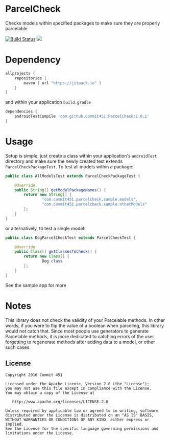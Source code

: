 # ParcelCheck
Checks models within specified packages to make sure they are properly parcelable

[![Build Status](https://travis-ci.org/Commit451/ParcelCheck.svg?branch=master)](https://travis-ci.org/Commit451/ParcelCheck)
[![](https://jitpack.io/v/Commit451/ParcelCheck.svg)](https://jitpack.io/#Commit451/ParcelCheck)

# Dependency
```gradle
allprojects {
    repositories {
        maven { url "https://jitpack.io" }
    }
}
```
and within your application `build.gradle`

```gradle
dependencies {
    androidTestCompile 'com.github.Commit451:ParcelCheck:1.0.1'
}
```
# Usage
Setup is simple, just create a class within your application's `androidTest` directory and make sure the newly created test extends `ParcelCheckPackageTest`. To test all models within a package:
```java
public class AllModelsTest extends ParcelCheckPackageTest {

    @Override
    public String[] getModelPackageNames() {
        return new String[] {
                "com.commit451.parcelcheck.sample.models",
                "com.commit451.parcelcheck.sample.otherModels"
        };
    }
}
```
or alternatively, to test a single model:
```java
public class DogParcelCheckTest extends ParcelCheckTest {

    @Override
    public Class[] getClassesToCheck() {
        return new Class[] {
                Dog.class
        };
    }
}
```
See the sample app for more

# Notes
This library does not check the validity of your Parcelable methods. In other words, if you were to flip the value of a boolean when parceling, this library would not catch that. Since most people use generators to generate Parcelable methods, it is more dedicated to catching errors of the user forgetting to regenerate methods after adding data to a model, or other such cases.

License
--------

    Copyright 2016 Commit 451

    Licensed under the Apache License, Version 2.0 (the "License");
    you may not use this file except in compliance with the License.
    You may obtain a copy of the License at

       http://www.apache.org/licenses/LICENSE-2.0

    Unless required by applicable law or agreed to in writing, software
    distributed under the License is distributed on an "AS IS" BASIS,
    WITHOUT WARRANTIES OR CONDITIONS OF ANY KIND, either express or implied.
    See the License for the specific language governing permissions and
    limitations under the License.
